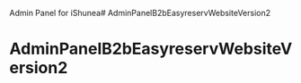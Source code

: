 Admin Panel for iShunea# AdminPanelB2bEasyreservWebsiteVersion2
# AdminPanelB2bEasyreservWebsiteVersion2
